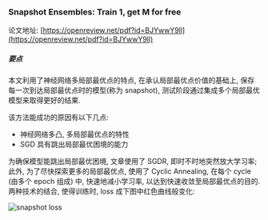 ### Snapshot Ensembles: Train 1, get M for free

论文地址: [https://openreview.net/pdf?id=BJYwwY9ll](https://openreview.net/pdf?id=BJYwwY9ll)

##### 要点

本文利用了神经网络多局部最优点的特点, 在承认局部最优点价值的基础上, 保存每一次到达局部最优点时的模型(称为 snapshot), 测试阶段通过集成多个局部最优模型来取得更好的结果.

该方法能成功的原因有以下几点:

* 神经网络多凸, 多局部最优点的特性
* SGD 具有跳出局部最优困境的能力

为确保模型能跳出局部最优困境, 文章使用了 SGDR, 即时不时地突然放大学习率; 此外, 为了尽快探索更多的局部最优点, 使用了 Cyclic Annealing, 在每个 cycle (由多个 epoch 组成) 中, 快速地减小学习率, 以达到快速收敛至局部最优点的目的. 两种技术的结合, 使得训练时, loss 成下图中红色曲线般变化:

![snapshot loss](../../img/201902/snapshot_lr.png)
